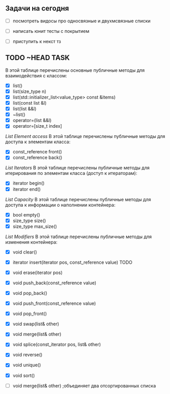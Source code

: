 ## Задачи на сегодня 
- [ ] посмотреть видосы про односвязные и двухмсвязные списки
- [ ] написать юнит тесты с покрытием
- [ ] приступить к некст тз



## TODO ~HEAD TASK
В этой таблице перечислены основные публичные методы для взаимодействия с классом:
 - [x] list() 
 - [x] list(size_type n)
 - [x] list(std::initializer_list<value_type> const &items)
 - [x] list(const list &l)
 - [x] list(list &&l)
 - [x] ~list() 
 - [x] operator=(list &&l)
 - [x] operator=[size_t index]

*List Element access*
В этой таблице перечислены публичные методы для доступа к элементам класса:

 - [x] const_reference front() 
 - [x] const_reference back() 

*List Iterators*
В этой таблице перечислены публичные методы для итерирования по элементам класса (доступ к итераторам):

 - [x] iterator begin() 
 - [x] iterator end() 

*List Capacity*
В этой таблице перечислены публичные методы для доступа к информации о наполнении контейнера:

 - [x] bool empty()  
 - [x] size_type size() 
 - [x] size_type max_size()  

*List Modifiers*
В этой таблице перечислены публичные методы для изменения контейнера:

 - [x] void clear() 
 - [x] iterator insert(iterator pos, const_reference value)  TODO
 - [x] void erase(iterator pos)
- [x] void push_back(const_reference value) 
- [x] void pop_back() 
- [x] void push_front(const_reference value) 
- [x] void pop_front() 
 - [x] void swap(list& other)
 - [x] void merge(list& other)
 - [x] void splice(const_iterator pos, list& other)
 - [x] void reverse() 
 - [x] void unique() 
 - [x] void sort() 









 <!-- TODO TASK ~TAIL -->
 <!-- NOTE: TASK ~TAIL -->
 - [ ] void merge(list& other) ;объединяет два отсортированных списка